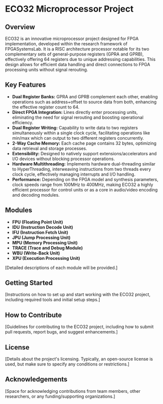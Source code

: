 # ECO32 Microprocessor Project

## Overview

ECO32 is an innovative microprocessor project designed for FPGA implementation, developed within the research framework of FPGASystemsLab. It is a RISC architecture processor notable for its two complementary sets of general-purpose registers (GPRA and GPRB), effectively offering 64 registers due to unique addressing capabilities. This design allows for efficient data handling and direct connections to FPGA processing units without signal rerouting.

## Key Features

- **Dual Register Banks:** GPRA and GPRB complement each other, enabling operations such as address+offset to source data from both, enhancing the effective register count to 64.
- **Direct FPGA Integration:** Lines directly enter processing units, eliminating the need for signal rerouting and boosting operational efficiency.
- **Dual Register Writing:** Capability to write data to two registers simultaneously within a single clock cycle, facilitating operations like min/max which can output to two different registers concurrently.
- **2-Way Cache Memory:** Each cache page contains 32 bytes, optimizing data retrieval and storage processes.
- **Extensibility:** Designed to natively support extensions/accelerators and I/O devices without blocking processor operations.
- **Hardware Multithreading:** Implements hardware dual-threading similar to HyperThreading, interweaving instructions from two threads every clock cycle, effectively managing interrupts and I/O handling.
- **Performance:** Depending on the FPGA model and synthesis parameters, clock speeds range from 100MHz to 400MHz, making ECO32 a highly efficient processor for control units or as a core in audio/video encoding and decoding modules.

## Modules

- **FPU (Floating Point Unit)**
- **IDU (Instruction Decode Unit)**
- **IFU (Instruction Fetch Unit)**
- **JPU (Jump Processing Unit)**
- **MPU (Memory Processing Unit)**
- **TRACE (Trace and Debug Module)**
- **WBU (Write-Back Unit)**
- **XPU (Execution Processing Unit)**

[Detailed descriptions of each module will be provided.]

## Getting Started

[Instructions on how to set up and start working with the ECO32 project, including required tools and initial setup steps.]

## How to Contribute

[Guidelines for contributing to the ECO32 project, including how to submit pull requests, report bugs, and suggest enhancements.]

## License

[Details about the project's licensing. Typically, an open-source license is used, but make sure to specify any conditions or restrictions.]

## Acknowledgements

[Space for acknowledging contributions from team members, other researchers, or any funding/supporting organizations.]

